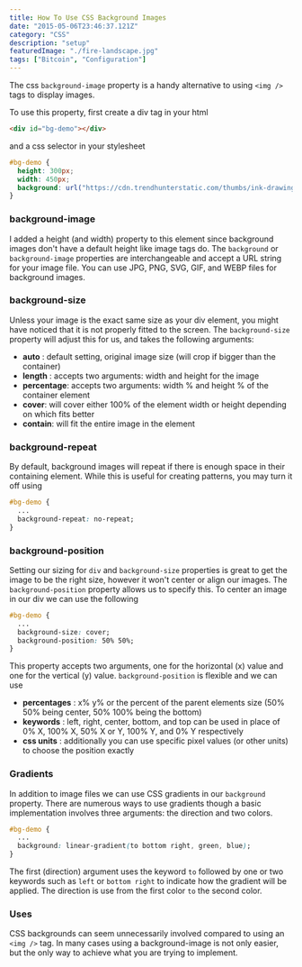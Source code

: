 ```yaml
---
title: How To Use CSS Background Images
date: "2015-05-06T23:46:37.121Z"
category: "CSS"
description: "setup"
featuredImage: "./fire-landscape.jpg"
tags: ["Bitcoin", "Configuration"]
---
```


The css `background-image` property is a handy alternative to using `<img />` tags to display images.

To use this property, first create a div tag in your html

```html
<div id="bg-demo"></div>
```

and a css selector in your stylesheet

```css
#bg-demo {
  height: 300px;
  width: 450px;
  background: url("https://cdn.trendhunterstatic.com/thumbs/ink-drawings.jpeg");
}
```

### background-image

I added a height (and width) property to this element since background images don't have a default height like image tags do. The `background` or `background-image` properties are interchangeable and accept a URL string for your image file. You can use JPG, PNG, SVG, GIF, and WEBP files for background images.

### background-size

Unless your image is the exact same size as your div element, you might have noticed that it is not properly fitted to the screen. The `background-size` property will adjust this for us, and takes the following arguments:

- **auto** : default setting, original image size (will crop if bigger than the container)
- **length** : accepts two arguments: width and height for the image
- **percentage**: accepts two arguments: width % and height % of the container element
- **cover**: will cover either 100% of the element width or height depending on which fits better
- **contain**: will fit the entire image in the element

### background-repeat

By default, background images will repeat if there is enough space in their containing element. While this is useful for creating patterns, you may turn it off using

```css
#bg-demo {
  ... 
  background-repeat: no-repeat;
}
```

### background-position

Setting our sizing for `div` and `background-size` properties is great to get the image to be the right size, however it won't center or align our images. The `background-position` property allows us to specify this. To center an image in our div we can use the following

```css
#bg-demo {
  ... 
  background-size: cover;
  background-position: 50% 50%;
}
```

This property accepts two arguments, one for the horizontal (x) value and one for the vertical (y) value. `background-position` is flexible and we can use

- **percentages** : x% y% or the percent of the parent elements size (50% 50% being center, 50% 100% being the bottom)
- **keywords** : left, right, center, bottom, and top can be used in place of 0% X, 100% X, 50% X or Y, 100% Y, and 0% Y respectively
- **css units** : additionally you can use specific pixel values (or other units) to choose the position exactly

### Gradients

In addition to image files we can use CSS gradients in our `background` property. There are numerous ways to use gradients though a basic implementation involves three arguments: the direction and two colors.

```css
#bg-demo {
  ... 
  background: linear-gradient(to bottom right, green, blue);
}
```

The first (direction) argument uses the keyword `to` followed by one or two keywords such as `left` or `bottom right` to indicate how the gradient will be applied. The direction is use from the first color `to` the second color.

### Uses
  
CSS backgrounds can seem unnecessarily involved compared to using an `<img />` tag. In many cases using a background-image is not only easier, but the only way to achieve what you are trying to implement.